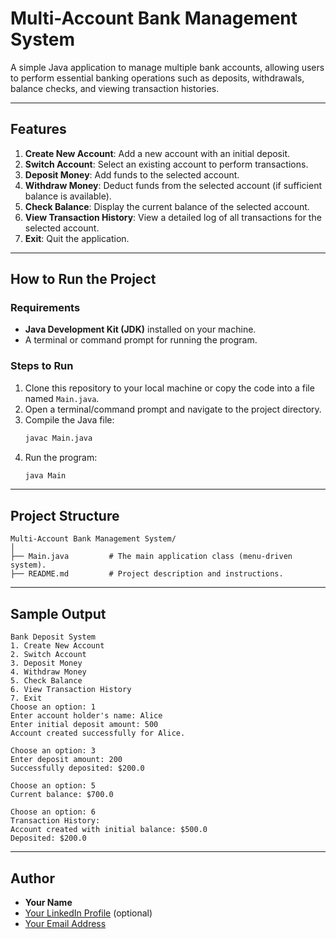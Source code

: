 # Multi-Account Bank Management System

A simple Java application to manage multiple bank accounts, allowing users to perform essential banking operations such as deposits, withdrawals, balance checks, and viewing transaction histories.

---

## Features

1. **Create New Account**: Add a new account with an initial deposit.
2. **Switch Account**: Select an existing account to perform transactions.
3. **Deposit Money**: Add funds to the selected account.
4. **Withdraw Money**: Deduct funds from the selected account (if sufficient balance is available).
5. **Check Balance**: Display the current balance of the selected account.
6. **View Transaction History**: View a detailed log of all transactions for the selected account.
7. **Exit**: Quit the application.

---

## How to Run the Project

### Requirements
- **Java Development Kit (JDK)** installed on your machine.
- A terminal or command prompt for running the program.

### Steps to Run
1. Clone this repository to your local machine or copy the code into a file named `Main.java`.
2. Open a terminal/command prompt and navigate to the project directory.
3. Compile the Java file:
   ```bash
   javac Main.java
   ```
4. Run the program:
   ```bash
   java Main
   ```

---

## Project Structure

```
Multi-Account Bank Management System/
│
├── Main.java         # The main application class (menu-driven system).
├── README.md         # Project description and instructions.
```

---

## Sample Output

```text
Bank Deposit System
1. Create New Account
2. Switch Account
3. Deposit Money
4. Withdraw Money
5. Check Balance
6. View Transaction History
7. Exit
Choose an option: 1
Enter account holder's name: Alice
Enter initial deposit amount: 500
Account created successfully for Alice.

Choose an option: 3
Enter deposit amount: 200
Successfully deposited: $200.0

Choose an option: 5
Current balance: $700.0

Choose an option: 6
Transaction History:
Account created with initial balance: $500.0
Deposited: $200.0
```

---

## Author

- **Your Name**
- [Your LinkedIn Profile](https://linkedin.com/in/your-profile) (optional)
- [Your Email Address](mailto:your-email@example.com)
